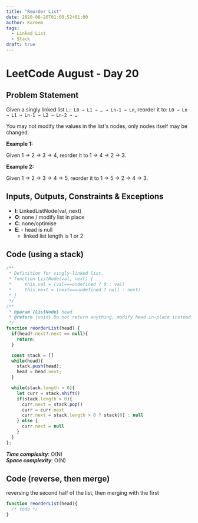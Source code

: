 ```yaml
---
title: "Reorder List"
date: 2020-08-20T01:00:52+01:00
author: Kareem
tags:
  - Linked List
  - Stack
draft: true
---
```


<!-- LeetCode month and day here -->
# LeetCode August - Day 20

## Problem Statement

Given a singly linked list `L: L0 → L1 → … → Ln-1 → Ln`,
reorder it to: `L0 → Ln → L1 → Ln-1 → L2 → Ln-2 → …`

You may not modify the values in the list's nodes, only nodes itself may be changed.

**Example 1:**

Given 1 -> 2 -> 3 -> 4, reorder it to 1 -> 4 -> 2 -> 3.

**Example 2:**

Given 1 -> 2 -> 3 -> 4 -> 5, reorder it to 1 -> 5 -> 2 -> 4 -> 3.


## Inputs, Outputs, Constraints & Exceptions
- **I**: LinkedListNode(val, next)
- **O**: none / modify list in place
- **C**: none/optimise
- **E**: - head is null
  - linked list length is 1 or 2

## Code (using a stack)
```js
/**
 * Definition for singly-linked list.
 * function ListNode(val, next) {
 *     this.val = (val===undefined ? 0 : val)
 *     this.next = (next===undefined ? null : next)
 * }
 */
/**
 * @param {ListNode} head
 * @return {void} Do not return anything, modify head in-place instead.
 */
function reorderList(head) {
  if(head?.next?.next == null){
    return;
  }

  const stack = []
  while(head){
    stack.push(head);
    head = head.next;
  }

  while(stack.length > 0){
    let curr = stack.shift()
    if(stack.length > 0){
      curr.next = stack.pop()
      curr = curr.next
      curr.next = stack.length > 0 ? stack[0] : null
    } else {
      curr.next = null
    }
  }
};
```

**_Time complexity_**: O(N) \
**_Space complexity_**: O(N)

## Code (reverse, then merge)
reversing the second half of the list, then merging with the first
```js
function reorderList(head){
  /* todo */
}
```
